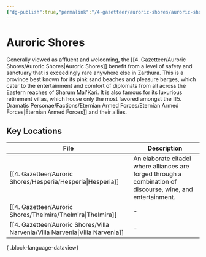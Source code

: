 ```yaml
---
{"dg-publish":true,"permalink":"/4-gazetteer/auroric-shores/auroric-shores/"}
---
```


# Auroric Shores

Generally viewed as affluent and welcoming, the [[4. Gazetteer/Auroric Shores/Auroric Shores\|Auroric Shores]] benefit from a level of safety and sanctuary that is exceedingly rare anywhere else in Zarthura. This is a province best known for its pink sand beaches and pleasure barges, which cater to the entertainment and comfort of diplomats from all across the Eastern reaches of Sharum Mal'Kari. It is also famous for its luxurious retirement villas, which house only the most favored amongst the [[5. Dramatis Personae/Factions/Eternian Armed Forces/Eternian Armed Forces\|Eternian Armed Forces]] and their allies. 

## Key Locations 

| File                                                                             | Description                                                                                                  |
| -------------------------------------------------------------------------------- | ------------------------------------------------------------------------------------------------------------ |
| [[4. Gazetteer/Auroric Shores/Hesperia/Hesperia\|Hesperia]]                   | An elaborate citadel where alliances are forged through a combination of discourse, wine, and entertainment. |
| [[4. Gazetteer/Auroric Shores/Thelmira/Thelmira\|Thelmira]]                   | \-                                                                                                           |
| [[4. Gazetteer/Auroric Shores/Villa Narvenia/Villa Narvenia\|Villa Narvenia]] | \-                                                                                                           |

{ .block-language-dataview}